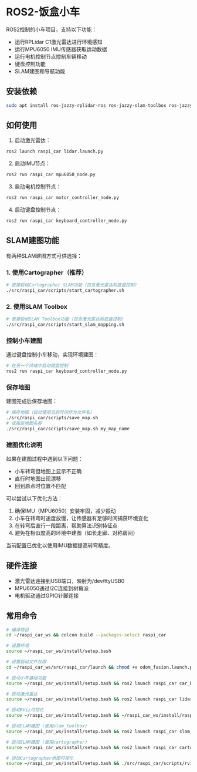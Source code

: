 # ROS2-饭盒小车

ROS2控制的小车项目，支持以下功能：

- 运行RPLidar C1激光雷达进行环境感知
- 运行MPU6050 IMU传感器获取运动数据
- 运行电机控制节点控制车辆移动
- 键盘控制功能
- SLAM建图和导航功能

## 安装依赖

```bash
sudo apt install ros-jazzy-rplidar-ros ros-jazzy-slam-toolbox ros-jazzy-cartographer ros-jazzy-cartographer-ros
```

## 如何使用

1. 启动激光雷达：
```bash
ros2 launch raspi_car lidar.launch.py
```

2. 启动IMU节点：
```bash
ros2 run raspi_car mpu6050_node.py
```

3. 启动电机控制节点：
```bash
ros2 run raspi_car motor_controller_node.py
```

4. 启动键盘控制节点：
```bash
ros2 run raspi_car keyboard_controller_node.py
```

## SLAM建图功能

有两种SLAM建图方式可供选择：

### 1. 使用Cartographer（推荐）

```bash
# 直接启动Cartographer SLAM功能（包含激光雷达和底盘控制）
./src/raspi_car/scripts/start_cartographer.sh
```

### 2. 使用SLAM Toolbox

```bash
# 直接启动SLAM Toolbox功能（包含激光雷达和底盘控制）
./src/raspi_car/scripts/start_slam_mapping.sh
```

### 控制小车建图

通过键盘控制小车移动，实现环境建图：
```bash
# 在另一个终端中启动键盘控制
ros2 run raspi_car keyboard_controller_node.py
```

### 保存地图

建图完成后保存地图：
```bash
# 保存地图（自动使用当前时间作为文件名）
./src/raspi_car/scripts/save_map.sh
# 或指定地图名称
./src/raspi_car/scripts/save_map.sh my_map_name
```

### 建图优化说明

如果在建图过程中遇到以下问题：
- 小车转弯但地图上显示不正确
- 直行时地图出现漂移
- 回到原点时位置不匹配

可以尝试以下优化方法：
1. 确保IMU（MPU6050）安装牢固，减少振动
2. 小车在转弯时速度放慢，让传感器有足够时间捕获环境变化
3. 在转弯后直行一段距离，帮助算法识别特征点
4. 避免在相似度高的环境中建图（如长走廊、对称房间）

当前配置已优化以使用IMU数据提高转弯精度。

## 硬件连接

- 激光雷达连接到USB端口，映射为/dev/ttyUSB0
- MPU6050通过I2C连接到树莓派
- 电机驱动通过GPIO针脚连接

## 常用命令

```bash
# 编译项目
cd ~/raspi_car_ws && colcon build --packages-select raspi_car

# 设置环境
source ~/raspi_car_ws/install/setup.bash

# 设置启动文件权限
cd ~/raspi_car_ws/src/raspi_car/launch && chmod +x odom_fusion.launch.py car_complete.launch.py slam_mapping.launch.py cartographer_slam.launch.py

# 启动小车基础功能
source ~/raspi_car_ws/install/setup.bash && ros2 launch raspi_car car_base.launch.py

# 启动激光雷达
source ~/raspi_car_ws/install/setup.bash && ros2 launch raspi_car lidar.launch.py

# 启动RViz可视化
source ~/raspi_car_ws/install/setup.bash && ~/raspi_car_ws/install/raspi_car/share/raspi_car/scripts/start_rviz.sh

# 启动SLAM建图 (使用slam_toolbox)
source ~/raspi_car_ws/install/setup.bash && ros2 launch raspi_car slam_mapping.launch.py

# 启动SLAM建图 (使用cartographer)
source ~/raspi_car_ws/install/setup.bash && ros2 launch raspi_car cartographer_slam.launch.py

# 启动Cartographer地图可视化
source ~/raspi_car_ws/install/setup.bash && ./src/raspi_car/scripts/rviz_cartographer.sh
``` 


